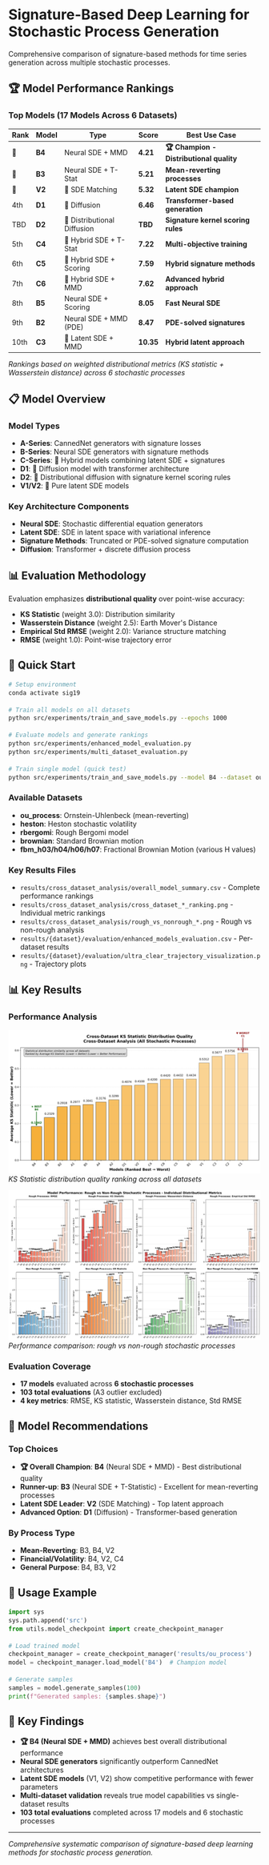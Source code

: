 # Signature-Based Deep Learning for Stochastic Process Generation

Comprehensive comparison of signature-based methods for time series generation across multiple stochastic processes.

## 🏆 Model Performance Rankings

### Top Models (17 Models Across 6 Datasets)

| Rank | Model | Type | Score | Best Use Case |
|------|-------|------|-------|---------------|
| 🥇 | **B4** | Neural SDE + MMD | **4.21** | **🏆 Champion - Distributional quality** |
| 🥈 | **B3** | Neural SDE + T-Stat | **5.21** | **Mean-reverting processes** |
| 🥉 | **V2** | 🧠 SDE Matching | **5.32** | **Latent SDE champion** |
| 4th | **D1** | 🌊 Diffusion | **6.46** | **Transformer-based generation** |
| TBD | **D2** | 🌊 Distributional Diffusion | **TBD** | **Signature kernel scoring rules** |
| 5th | **C4** | 🔬 Hybrid SDE + T-Stat | **7.22** | **Multi-objective training** |
| 6th | **C5** | 🔬 Hybrid SDE + Scoring | **7.59** | **Hybrid signature methods** |
| 7th | **C6** | 🔬 Hybrid SDE + MMD | **7.62** | **Advanced hybrid approach** |
| 8th | **B5** | Neural SDE + Scoring | **8.05** | **Fast Neural SDE** |
| 9th | **B2** | Neural SDE + MMD (PDE) | **8.47** | **PDE-solved signatures** |
| 10th | **C3** | 🔬 Latent SDE + MMD | **10.35** | **Hybrid latent approach** |

*Rankings based on weighted distributional metrics (KS statistic + Wasserstein distance) across 6 stochastic processes*

## 📋 Model Overview

### Model Types
- **A-Series**: CannedNet generators with signature losses
- **B-Series**: Neural SDE generators with signature methods  
- **C-Series**: 🔬 Hybrid models combining latent SDE + signatures
- **D1**: 🌊 Diffusion model with transformer architecture
- **D2**: 🌊 Distributional diffusion with signature kernel scoring rules
- **V1/V2**: 🧠 Pure latent SDE models

### Key Architecture Components
- **Neural SDE**: Stochastic differential equation generators
- **Latent SDE**: SDE in latent space with variational inference
- **Signature Methods**: Truncated or PDE-solved signature computation
- **Diffusion**: Transformer + discrete diffusion process

## 📊 Evaluation Methodology

Evaluation emphasizes **distributional quality** over point-wise accuracy:
- **KS Statistic** (weight 3.0): Distribution similarity
- **Wasserstein Distance** (weight 2.5): Earth Mover's Distance  
- **Empirical Std RMSE** (weight 2.0): Variance structure matching
- **RMSE** (weight 1.0): Point-wise trajectory error

## 🚀 Quick Start

```bash
# Setup environment
conda activate sig19

# Train all models on all datasets
python src/experiments/train_and_save_models.py --epochs 1000

# Evaluate models and generate rankings
python src/experiments/enhanced_model_evaluation.py
python src/experiments/multi_dataset_evaluation.py

# Train single model (quick test)
python src/experiments/train_and_save_models.py --model B4 --dataset ou_process --epochs 100
```

### Available Datasets
- **ou_process**: Ornstein-Uhlenbeck (mean-reverting)
- **heston**: Heston stochastic volatility
- **rbergomi**: Rough Bergomi model  
- **brownian**: Standard Brownian motion
- **fbm_h03/h04/h06/h07**: Fractional Brownian Motion (various H values)

### Key Results Files

- `results/cross_dataset_analysis/overall_model_summary.csv` - Complete performance rankings
- `results/cross_dataset_analysis/cross_dataset_*_ranking.png` - Individual metric rankings
- `results/cross_dataset_analysis/rough_vs_nonrough_*.png` - Rough vs non-rough analysis
- `results/{dataset}/evaluation/enhanced_models_evaluation.csv` - Per-dataset results
- `results/{dataset}/evaluation/ultra_clear_trajectory_visualization.png` - Trajectory plots

## 📊 Key Results

### Performance Analysis
![Cross-Dataset Rankings](results/cross_dataset_analysis/cross_dataset_ks_statistic_mean_ranking.png)
*KS Statistic distribution quality ranking across all datasets*

![Rough vs Non-Rough](results/cross_dataset_analysis/rough_vs_nonrough_analysis.png)
*Performance comparison: rough vs non-rough stochastic processes*

### Evaluation Coverage
- **17 models** evaluated across **6 stochastic processes**
- **103 total evaluations** (A3 outlier excluded)
- **4 key metrics**: RMSE, KS statistic, Wasserstein distance, Std RMSE

## 🎯 Model Recommendations

### Top Choices
- **🏆 Overall Champion**: **B4** (Neural SDE + MMD) - Best distributional quality
- **Runner-up**: **B3** (Neural SDE + T-Statistic) - Excellent for mean-reverting processes  
- **Latent SDE Leader**: **V2** (SDE Matching) - Top latent approach
- **Advanced Option**: **D1** (Diffusion) - Transformer-based generation

### By Process Type
- **Mean-Reverting**: B3, B4, V2
- **Financial/Volatility**: B4, V2, C4
- **General Purpose**: B4, B3, V2

## 🔧 Usage Example

```python
import sys
sys.path.append('src')
from utils.model_checkpoint import create_checkpoint_manager

# Load trained model
checkpoint_manager = create_checkpoint_manager('results/ou_process')
model = checkpoint_manager.load_model('B4')  # Champion model

# Generate samples
samples = model.generate_samples(100)
print(f"Generated samples: {samples.shape}")
```

## 🎯 Key Findings

- **🏆 B4 (Neural SDE + MMD)** achieves best overall distributional performance
- **Neural SDE generators** significantly outperform CannedNet architectures  
- **Latent SDE models** (V1, V2) show competitive performance with fewer parameters
- **Multi-dataset validation** reveals true model capabilities vs single-dataset results
- **103 total evaluations** completed across 17 models and 6 stochastic processes

---

*Comprehensive systematic comparison of signature-based deep learning methods for stochastic process generation.*